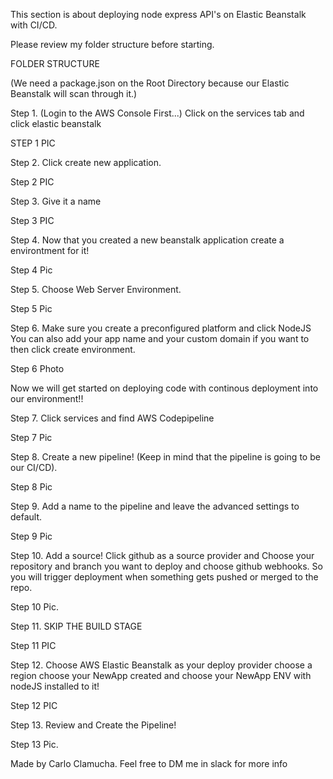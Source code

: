 This section is about deploying node express API's on Elastic Beanstalk with CI/CD.

Please review my folder structure before starting.

FOLDER STRUCTURE

(We need a package.json on the Root Directory because our Elastic Beanstalk will scan through it.)

Step 1. (Login to the AWS Console First...) Click on the services tab and click elastic beanstalk

STEP 1 PIC

Step 2. Click create new application.

Step 2 PIC

Step 3. Give it a name

Step 3 PIC

Step 4. Now that you created a new beanstalk application create a environtment for it!

Step 4 Pic

Step 5. Choose Web Server Environment.

Step 5 Pic

Step 6. Make sure you create a preconfigured platform and click NodeJS You can also add your app name and your custom domain if you want to then click create environment.

Step 6 Photo

Now we will get started on deploying code with continous deployment into our environment!!

Step 7. Click services and find AWS Codepipeline

Step 7 Pic

Step 8. Create a new pipeline! (Keep in mind that the pipeline is going to be our CI/CD).

Step 8 Pic

Step 9. Add a name to the pipeline and leave the advanced settings to default.

Step 9 Pic

Step 10. Add a source! Click github as a source provider and Choose your repository and branch you want to deploy and choose github webhooks. So you will trigger deployment when something gets pushed or merged to the repo.

Step 10 Pic.

Step 11. SKIP THE BUILD STAGE

Step 11 PIC

Step 12. Choose AWS Elastic Beanstalk as your deploy provider choose a region choose your NewApp created and choose your NewApp ENV with nodeJS installed to it!

Step 12 PIC

Step 13. Review and Create the Pipeline!

Step 13 Pic.

Made by Carlo Clamucha. Feel free to DM me in slack for more info
